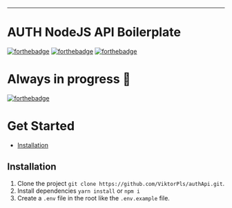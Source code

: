 ---
# AUTH NodeJS API Boilerplate

[![forthebadge](http://forthebadge.com/images/badges/built-by-developers.svg)](http://forthebadge.com)
[![forthebadge](https://forthebadge.com/images/badges/made-with-crayons.svg)](https://forthebadge.com)
[![forthebadge](https://forthebadge.com/images/badges/uses-badges.svg)](https://forthebadge.com)

# Always in progress 👷‍
[![forthebadge](https://forthebadge.com/images/badges/works-on-my-machine.svg)](https://forthebadge.com)

# Get Started

- [Installation](https://github.com/ViktorPls/authApi.git#installation)

## Installation

1. Clone the project `git clone https://github.com/ViktorPls/authApi.git`.
2. Install dependencies `yarn install` or `npm i`
3. Create a `.env` file in the root like the `.env.example` file.
